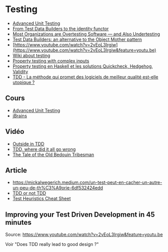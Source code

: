 # Testing

- [Advanced Unit Testing](https://app.pluralsight.com/library/courses/advanced-unit-testing)
- [From Test Data Builders to the identity functor](https://blog.ploeh.dk/2017/08/14/from-test-data-builders-to-the-identity-functor/)
- [Most Organizations are Overtesting Software — and Also Undertesting](https://thenewstack.io/most-organizations-are-overtesting-software-and-also-undertesting/)
- [Test Data Builders: an alternative to the Object Mother pattern](http://www.natpryce.com/articles/000714.html)
- [https://www.youtube.com/watch?v=2vEoL3Irgiw](https://www.youtube.com/watch?v=2vEoL3Irgiw&feature=youtu.be)
- [Wiki about testing](https://github.com/testdouble/contributing-tests/wiki/Test-Driven-Development)
- [Property testing with complex inputs](https://www.hillelwayne.com/post/property-testing-complex-inputs/)
- [Property testing en Haskell et les solutions Quickcheck, Hedgehog, Validity](https://www.fpcomplete.com/blog/quickcheck-hedgehog-validity/)
- [TDD - La méthode qui promet des logiciels de meilleur qualité est-elle utopique ?](https://www.linkedin.com/pulse/tdd-la-m%25C3%25A9thode-qui-promet-des-logiciels-de-meilleur-lenselle)

## Cours

- [Advanced Unit Testing](https://www.pluralsight.com/courses/advanced-unit-testing)
- [jBrains](https://online-training.jbrains.ca/)

## Vidéo

- [Outside in TDD](https://www.youtube.com/watch?v=XHnuMjah6ps)
- [TDD, where did it all go wrong](https://www.youtube.com/watch?v=HNjlJpuA5kQ)
- [The Tale of the Old Bedouin Tribesman](https://www.youtube.com/watch?v=Jjpr0gmIWss)

## Article

- https://mickalwegerich.medium.com/un-test-peut-en-cacher-un-autre-un-peu-de-th%C3%A9orie-6df532424edd
- [TDD or not TDD](https://www.linkedin.com/pulse/tdd-la-m%25C3%25A9thode-qui-promet-des-logiciels-de-meilleur-lenselle/?trackingId=nT4XviI2y1FVdswevM0Oyw%3D%3D)
- [Test Heuristics Cheat Sheet](http://testobsessed.com/wp-content/uploads/2011/04/testheuristicscheatsheetv1.pdf)

## Improving your Test Driven Development in 45 minutes

Source: https://www.youtube.com/watch?v=2vEoL3Irgiw&feature=youtu.be

Voir "Does TDD really lead to good design ?"

